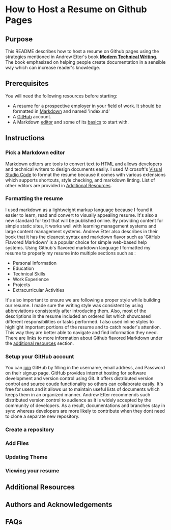 # How to Host a Resume on Github Pages

## Purpose 
This README describes how to host a resume on Github pages using the strategies mentioned in Andrew Etter's book [**Modern Technical Writing**](https://www.amazon.ca/Modern-Technical-Writing-Introduction-Documentation-ebook/dp/B01A2QL9SS). The book emphasized on helping people create documentation in a sensible way which can increase reader's knowledge. 


## Prerequisites
You will need the following resources before starting:
* A resume for a prospective employer in your field of work. It should be formatted in [Markdown](https://www.markdownguide.org/basic-syntax/) and named 'index.md'
* A [GitHub](https://github.com/) account.
* A Markdown [editor](https://code.visualstudio.com/docs/languages/markdown) and some of its [basics](https://www.markdownguide.org/basic-syntax) to start with.

## Instructions
### Pick a Markdown editor
Markdown editors are tools to convert text to HTML and allows developers and technical writers to design documents easily. I used Microsoft's [Visual Studio Code](https://code.visualstudio.com/docs/languages/markdown) to format the resume because it comes with various extensions which supports shortcuts, style checking, and markdown linting. List of other editors are provided in [Additional Resources](https://github.com/hasan-umanitoba/hasan-umanitoba.github.io/#more-resources). 

### Formatting the resume
I used markdown as a lightweight markup language because I found it easier to learn, read and convert to visually appealing resume. It's also a new standard for text that will be published online. By providing content for simple static sites, it works well with learning management systems and large content management systems. Andrew Etter also describes in their book that it has the cleanest syntax and markdown flavor such as 'GitHub Flavored Markdown' is a popular choice for simple web-based help systems. Using Github's flavored markdown language I formatted my resume to properly my resume into multiple sections such as :
* Personal Information
* Education
* Technical Skills
* Work Experience
* Projects
* Extracurricular Activities

It's also important to ensure we are following a proper style while building our resume. I made sure the writing style was consistent by using abbreviations consistently after introducing them. Also, most of the descriptions in the resume included an ordered list which showcased different responsibilities or tasks performed. I also used inline styles to highlight important portions of the resume and to catch reader's attention. This way they are better able to navigate and find information they need. There are links to more information about Github flavored Markdown under the [additional resources](#additional-resources) section.


### Setup your GitHub account
You can [join](https://github.com/join) GitHub by filling in the username, email address, and Password
on their signup page. GitHub provides internet hosting for software development and version control using Git. It offers distributed version control and source coude functionality so others can collaborate easily. It's free for users and it allows us to maintain useful lists of documents which keeps them in an organized manner.
Andrew Etter recommends such distributed version control to audience as it is widely accepted by the community of developers. As a result, documentations and branches stay in sync whereas developers are more likely to contribute when they dont need to clone a separate new repository.

### Create a repository


### Add Files

### Updating Theme

### Viewing your resume

## Additional Resources


## Authors and Acknowledgements

## FAQs

